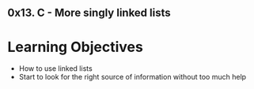 ## 0x13. C - More singly linked lists
# Learning Objectives
* How to use linked lists
* Start to look for the right source of information without too much help
